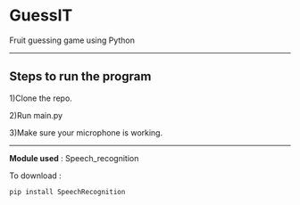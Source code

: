 # GuessIT
Fruit guessing game using Python

-----------------------------------------------------------------------------------------------------------------------------------------------------------------------------------

## Steps to run the program

1)Clone the repo.

2)Run main.py

3)Make sure your microphone is working.

-----------------------------------------------------------------------------------------------------------------------------------------------------------------------------------

**Module used** : Speech_recognition

To download :
```
pip install SpeechRecognition
```


